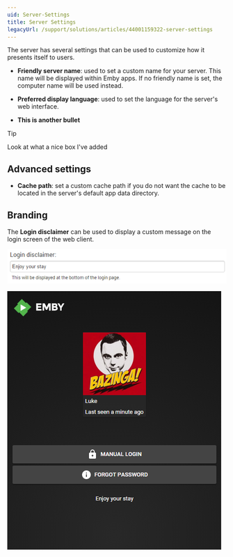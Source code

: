 ```yaml
---
uid: Server-Settings
title: Server Settings
legacyUrl: /support/solutions/articles/44001159322-server-settings
---
```


The server has several settings that can be used to customize how it presents itself to users.

- **Friendly server name**: used to set a custom name for your server. This name will be displayed within Emby apps. If no friendly name is set, the computer name will be used instead.

- **Preferred display language**: used to set the language for the server's web interface. 

- **This is another bullet**

> [!TIP]
> Look at what a nice box I've added

## Advanced settings

- **Cache path**: set a custom cache path if you do not want the cache to be located in the server's default app data directory.

## Branding

The **Login disclaimer** can be used to display a custom message on the login screen of the web client.

![](images/server/serversettings1.png)

![](images/server/serversettings2.png)